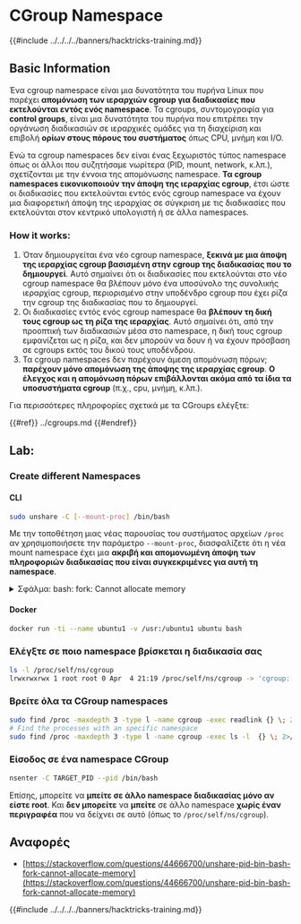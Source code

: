 # CGroup Namespace

{{#include ../../../../banners/hacktricks-training.md}}

## Basic Information

Ένα cgroup namespace είναι μια δυνατότητα του πυρήνα Linux που παρέχει **απομόνωση των ιεραρχιών cgroup για διαδικασίες που εκτελούνται εντός ενός namespace**. Τα cgroups, συντομογραφία για **control groups**, είναι μια δυνατότητα του πυρήνα που επιτρέπει την οργάνωση διαδικασιών σε ιεραρχικές ομάδες για τη διαχείριση και επιβολή **ορίων στους πόρους του συστήματος** όπως CPU, μνήμη και I/O.

Ενώ τα cgroup namespaces δεν είναι ένας ξεχωριστός τύπος namespace όπως οι άλλοι που συζητήσαμε νωρίτερα (PID, mount, network, κ.λπ.), σχετίζονται με την έννοια της απομόνωσης namespace. **Τα cgroup namespaces εικονικοποιούν την άποψη της ιεραρχίας cgroup**, έτσι ώστε οι διαδικασίες που εκτελούνται εντός ενός cgroup namespace να έχουν μια διαφορετική άποψη της ιεραρχίας σε σύγκριση με τις διαδικασίες που εκτελούνται στον κεντρικό υπολογιστή ή σε άλλα namespaces.

### How it works:

1. Όταν δημιουργείται ένα νέο cgroup namespace, **ξεκινά με μια άποψη της ιεραρχίας cgroup βασισμένη στην cgroup της διαδικασίας που το δημιουργεί**. Αυτό σημαίνει ότι οι διαδικασίες που εκτελούνται στο νέο cgroup namespace θα βλέπουν μόνο ένα υποσύνολο της συνολικής ιεραρχίας cgroup, περιορισμένο στην υποδένδρο cgroup που έχει ρίζα την cgroup της διαδικασίας που το δημιουργεί.
2. Οι διαδικασίες εντός ενός cgroup namespace θα **βλέπουν τη δική τους cgroup ως τη ρίζα της ιεραρχίας**. Αυτό σημαίνει ότι, από την προοπτική των διαδικασιών μέσα στο namespace, η δική τους cgroup εμφανίζεται ως η ρίζα, και δεν μπορούν να δουν ή να έχουν πρόσβαση σε cgroups εκτός του δικού τους υποδένδρου.
3. Τα cgroup namespaces δεν παρέχουν άμεση απομόνωση πόρων; **παρέχουν μόνο απομόνωση της άποψης της ιεραρχίας cgroup**. **Ο έλεγχος και η απομόνωση πόρων επιβάλλονται ακόμα από τα ίδια τα υποσυστήματα cgroup** (π.χ., cpu, μνήμη, κ.λπ.).

Για περισσότερες πληροφορίες σχετικά με τα CGroups ελέγξτε:

{{#ref}}
../cgroups.md
{{#endref}}

## Lab:

### Create different Namespaces

#### CLI
```bash
sudo unshare -C [--mount-proc] /bin/bash
```
Με την τοποθέτηση μιας νέας παρουσίας του συστήματος αρχείων `/proc` αν χρησιμοποιήσετε την παράμετρο `--mount-proc`, διασφαλίζετε ότι η νέα mount namespace έχει μια **ακριβή και απομονωμένη άποψη των πληροφοριών διαδικασίας που είναι συγκεκριμένες για αυτή τη namespace**.

<details>

<summary>Σφάλμα: bash: fork: Cannot allocate memory</summary>

Όταν εκτελείται το `unshare` χωρίς την επιλογή `-f`, προκύπτει ένα σφάλμα λόγω του τρόπου που το Linux χειρίζεται τις νέες PID (Process ID) namespaces. Οι βασικές λεπτομέρειες και η λύση περιγράφονται παρακάτω:

1. **Εξήγηση Προβλήματος**:

- Ο πυρήνας του Linux επιτρέπει σε μια διαδικασία να δημιουργεί νέες namespaces χρησιμοποιώντας την κλήση συστήματος `unshare`. Ωστόσο, η διαδικασία που ξεκινά τη δημιουργία μιας νέας PID namespace (αναφερόμενη ως η διαδικασία "unshare") δεν εισέρχεται στη νέα namespace; μόνο οι παιδικές της διαδικασίες το κάνουν.
- Η εκτέλεση `%unshare -p /bin/bash%` ξεκινά το `/bin/bash` στην ίδια διαδικασία με το `unshare`. Ως εκ τούτου, το `/bin/bash` και οι παιδικές του διαδικασίες βρίσκονται στην αρχική PID namespace.
- Η πρώτη παιδική διαδικασία του `/bin/bash` στη νέα namespace γίνεται PID 1. Όταν αυτή η διαδικασία τερματίσει, ενεργοποιεί την καθαριότητα της namespace αν δεν υπάρχουν άλλες διαδικασίες, καθώς το PID 1 έχει τον ειδικό ρόλο της υιοθέτησης ορφανών διαδικασιών. Ο πυρήνας του Linux θα απενεργοποιήσει στη συνέχεια την κατανομή PID σε αυτή τη namespace.

2. **Συνέπεια**:

- Η έξοδος του PID 1 σε μια νέα namespace οδηγεί στον καθαρισμό της σημαίας `PIDNS_HASH_ADDING`. Αυτό έχει ως αποτέλεσμα τη αποτυχία της συνάρτησης `alloc_pid` να κατανοήσει ένα νέο PID κατά τη δημιουργία μιας νέας διαδικασίας, παράγοντας το σφάλμα "Cannot allocate memory".

3. **Λύση**:
- Το πρόβλημα μπορεί να επιλυθεί χρησιμοποιώντας την επιλογή `-f` με το `unshare`. Αυτή η επιλογή κάνει το `unshare` να δημιουργήσει μια νέα διαδικασία μετά τη δημιουργία της νέας PID namespace.
- Η εκτέλεση `%unshare -fp /bin/bash%` διασφαλίζει ότι η εντολή `unshare` γίνεται PID 1 στη νέα namespace. Το `/bin/bash` και οι παιδικές του διαδικασίες είναι στη συνέχεια ασφαλώς περιορισμένες μέσα σε αυτή τη νέα namespace, αποτρέποντας την πρόωρη έξοδο του PID 1 και επιτρέποντας την κανονική κατανομή PID.

Διασφαλίζοντας ότι το `unshare` εκτελείται με την επιλογή `-f`, η νέα PID namespace διατηρείται σωστά, επιτρέποντας στο `/bin/bash` και τις υπο-διαδικασίες του να λειτουργούν χωρίς να αντιμετωπίζουν το σφάλμα κατανομής μνήμης.

</details>

#### Docker
```bash
docker run -ti --name ubuntu1 -v /usr:/ubuntu1 ubuntu bash
```
### &#x20;Ελέγξτε σε ποιο namespace βρίσκεται η διαδικασία σας
```bash
ls -l /proc/self/ns/cgroup
lrwxrwxrwx 1 root root 0 Apr  4 21:19 /proc/self/ns/cgroup -> 'cgroup:[4026531835]'
```
### Βρείτε όλα τα CGroup namespaces
```bash
sudo find /proc -maxdepth 3 -type l -name cgroup -exec readlink {} \; 2>/dev/null | sort -u
# Find the processes with an specific namespace
sudo find /proc -maxdepth 3 -type l -name cgroup -exec ls -l  {} \; 2>/dev/null | grep <ns-number>
```
### Είσοδος σε ένα namespace CGroup
```bash
nsenter -C TARGET_PID --pid /bin/bash
```
Επίσης, μπορείτε να **μπείτε σε άλλο namespace διαδικασίας μόνο αν είστε root**. Και **δεν μπορείτε** να **μπείτε** σε άλλο namespace **χωρίς έναν περιγραφέα** που να δείχνει σε αυτό (όπως το `/proc/self/ns/cgroup`).

## Αναφορές

- [https://stackoverflow.com/questions/44666700/unshare-pid-bin-bash-fork-cannot-allocate-memory](https://stackoverflow.com/questions/44666700/unshare-pid-bin-bash-fork-cannot-allocate-memory)

{{#include ../../../../banners/hacktricks-training.md}}
